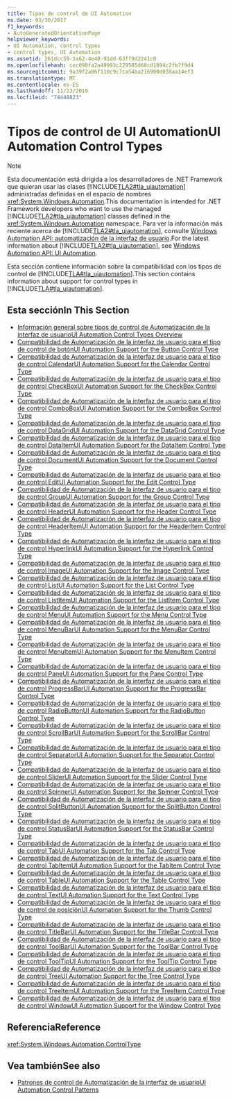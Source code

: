 ```yaml
---
title: Tipos de control de UI Automation
ms.date: 03/30/2017
f1_keywords:
- AutoGeneratedOrientationPage
helpviewer_keywords:
- UI Automation, control types
- control types, UI Automation
ms.assetid: 261dcc59-3a62-4e40-91dd-63ff9d2241c0
ms.openlocfilehash: cec090fa2a49993c229585d60cd1894c2fb7f9d4
ms.sourcegitcommit: 9a39f2a06f110c9c7ca54ba216900d038aa14ef3
ms.translationtype: MT
ms.contentlocale: es-ES
ms.lasthandoff: 11/23/2019
ms.locfileid: "74448823"
---
```

# <a name="ui-automation-control-types"></a><span data-ttu-id="6a2a7-102">Tipos de control de UI Automation</span><span class="sxs-lookup"><span data-stu-id="6a2a7-102">UI Automation Control Types</span></span>

> [!NOTE]
> <span data-ttu-id="6a2a7-103">Esta documentación está dirigida a los desarrolladores de .NET Framework que quieran usar las clases [!INCLUDE[TLA2#tla_uiautomation](../../../includes/tla2sharptla-uiautomation-md.md)] administradas definidas en el espacio de nombres <xref:System.Windows.Automation>.</span><span class="sxs-lookup"><span data-stu-id="6a2a7-103">This documentation is intended for .NET Framework developers who want to use the managed [!INCLUDE[TLA2#tla_uiautomation](../../../includes/tla2sharptla-uiautomation-md.md)] classes defined in the <xref:System.Windows.Automation> namespace.</span></span> <span data-ttu-id="6a2a7-104">Para ver la información más reciente acerca de [!INCLUDE[TLA2#tla_uiautomation](../../../includes/tla2sharptla-uiautomation-md.md)], consulte [Windows Automation API: automatización de la interfaz de usuario](/windows/win32/winauto/entry-uiauto-win32).</span><span class="sxs-lookup"><span data-stu-id="6a2a7-104">For the latest information about [!INCLUDE[TLA2#tla_uiautomation](../../../includes/tla2sharptla-uiautomation-md.md)], see [Windows Automation API: UI Automation](/windows/win32/winauto/entry-uiauto-win32).</span></span>

<span data-ttu-id="6a2a7-105">Esta sección contiene información sobre la compatibilidad con los tipos de control de [!INCLUDE[TLA#tla_uiautomation](../../../includes/tlasharptla-uiautomation-md.md)].</span><span class="sxs-lookup"><span data-stu-id="6a2a7-105">This section contains information about support for control types in [!INCLUDE[TLA#tla_uiautomation](../../../includes/tlasharptla-uiautomation-md.md)].</span></span>

## <a name="in-this-section"></a><span data-ttu-id="6a2a7-106">Esta sección</span><span class="sxs-lookup"><span data-stu-id="6a2a7-106">In This Section</span></span>

- [<span data-ttu-id="6a2a7-107">Información general sobre tipos de control de Automatización de la interfaz de usuario</span><span class="sxs-lookup"><span data-stu-id="6a2a7-107">UI Automation Control Types Overview</span></span>](ui-automation-control-types-overview.md)
- [<span data-ttu-id="6a2a7-108">Compatibilidad de Automatización de la interfaz de usuario para el tipo de control de botón</span><span class="sxs-lookup"><span data-stu-id="6a2a7-108">UI Automation Support for the Button Control Type</span></span>](ui-automation-support-for-the-button-control-type.md)
- [<span data-ttu-id="6a2a7-109">Compatibilidad de Automatización de la interfaz de usuario para el tipo de control Calendar</span><span class="sxs-lookup"><span data-stu-id="6a2a7-109">UI Automation Support for the Calendar Control Type</span></span>](ui-automation-support-for-the-calendar-control-type.md)
- [<span data-ttu-id="6a2a7-110">Compatibilidad de Automatización de la interfaz de usuario para el tipo de control CheckBox</span><span class="sxs-lookup"><span data-stu-id="6a2a7-110">UI Automation Support for the CheckBox Control Type</span></span>](ui-automation-support-for-the-checkbox-control-type.md)
- [<span data-ttu-id="6a2a7-111">Compatibilidad de Automatización de la interfaz de usuario para el tipo de control ComboBox</span><span class="sxs-lookup"><span data-stu-id="6a2a7-111">UI Automation Support for the ComboBox Control Type</span></span>](ui-automation-support-for-the-combobox-control-type.md)
- [<span data-ttu-id="6a2a7-112">Compatibilidad de Automatización de la interfaz de usuario para el tipo de control DataGrid</span><span class="sxs-lookup"><span data-stu-id="6a2a7-112">UI Automation Support for the DataGrid Control Type</span></span>](ui-automation-support-for-the-datagrid-control-type.md)
- [<span data-ttu-id="6a2a7-113">Compatibilidad de Automatización de la interfaz de usuario para el tipo de control DataItem</span><span class="sxs-lookup"><span data-stu-id="6a2a7-113">UI Automation Support for the DataItem Control Type</span></span>](ui-automation-support-for-the-dataitem-control-type.md)
- [<span data-ttu-id="6a2a7-114">Compatibilidad de Automatización de la interfaz de usuario para el tipo de control Document</span><span class="sxs-lookup"><span data-stu-id="6a2a7-114">UI Automation Support for the Document Control Type</span></span>](ui-automation-support-for-the-document-control-type.md)
- [<span data-ttu-id="6a2a7-115">Compatibilidad de Automatización de la interfaz de usuario para el tipo de control Edit</span><span class="sxs-lookup"><span data-stu-id="6a2a7-115">UI Automation Support for the Edit Control Type</span></span>](ui-automation-support-for-the-edit-control-type.md)
- [<span data-ttu-id="6a2a7-116">Compatibilidad de Automatización de la interfaz de usuario para el tipo de control Group</span><span class="sxs-lookup"><span data-stu-id="6a2a7-116">UI Automation Support for the Group Control Type</span></span>](ui-automation-support-for-the-group-control-type.md)
- [<span data-ttu-id="6a2a7-117">Compatibilidad de Automatización de la interfaz de usuario para el tipo de control Header</span><span class="sxs-lookup"><span data-stu-id="6a2a7-117">UI Automation Support for the Header Control Type</span></span>](ui-automation-support-for-the-header-control-type.md)
- [<span data-ttu-id="6a2a7-118">Compatibilidad de Automatización de la interfaz de usuario para el tipo de control HeaderItem</span><span class="sxs-lookup"><span data-stu-id="6a2a7-118">UI Automation Support for the HeaderItem Control Type</span></span>](ui-automation-support-for-the-headeritem-control-type.md)
- [<span data-ttu-id="6a2a7-119">Compatibilidad de Automatización de la interfaz de usuario para el tipo de control Hyperlink</span><span class="sxs-lookup"><span data-stu-id="6a2a7-119">UI Automation Support for the Hyperlink Control Type</span></span>](ui-automation-support-for-the-hyperlink-control-type.md)
- [<span data-ttu-id="6a2a7-120">Compatibilidad de Automatización de la interfaz de usuario para el tipo de control Image</span><span class="sxs-lookup"><span data-stu-id="6a2a7-120">UI Automation Support for the Image Control Type</span></span>](ui-automation-support-for-the-image-control-type.md)
- [<span data-ttu-id="6a2a7-121">Compatibilidad de Automatización de la interfaz de usuario para el tipo de control List</span><span class="sxs-lookup"><span data-stu-id="6a2a7-121">UI Automation Support for the List Control Type</span></span>](ui-automation-support-for-the-list-control-type.md)
- [<span data-ttu-id="6a2a7-122">Compatibilidad de Automatización de la interfaz de usuario para el tipo de control ListItem</span><span class="sxs-lookup"><span data-stu-id="6a2a7-122">UI Automation Support for the ListItem Control Type</span></span>](ui-automation-support-for-the-listitem-control-type.md)
- [<span data-ttu-id="6a2a7-123">Compatibilidad de Automatización de la interfaz de usuario para el tipo de control Menu</span><span class="sxs-lookup"><span data-stu-id="6a2a7-123">UI Automation Support for the Menu Control Type</span></span>](ui-automation-support-for-the-menu-control-type.md)
- [<span data-ttu-id="6a2a7-124">Compatibilidad de Automatización de la interfaz de usuario para el tipo de control MenuBar</span><span class="sxs-lookup"><span data-stu-id="6a2a7-124">UI Automation Support for the MenuBar Control Type</span></span>](ui-automation-support-for-the-menubar-control-type.md)
- [<span data-ttu-id="6a2a7-125">Compatibilidad de Automatización de la interfaz de usuario para el tipo de control MenuItem</span><span class="sxs-lookup"><span data-stu-id="6a2a7-125">UI Automation Support for the MenuItem Control Type</span></span>](ui-automation-support-for-the-menuitem-control-type.md)
- [<span data-ttu-id="6a2a7-126">Compatibilidad de Automatización de la interfaz de usuario para el tipo de control Pane</span><span class="sxs-lookup"><span data-stu-id="6a2a7-126">UI Automation Support for the Pane Control Type</span></span>](ui-automation-support-for-the-pane-control-type.md)
- [<span data-ttu-id="6a2a7-127">Compatibilidad de Automatización de la interfaz de usuario para el tipo de control ProgressBar</span><span class="sxs-lookup"><span data-stu-id="6a2a7-127">UI Automation Support for the ProgressBar Control Type</span></span>](ui-automation-support-for-the-progressbar-control-type.md)
- [<span data-ttu-id="6a2a7-128">Compatibilidad de Automatización de la interfaz de usuario para el tipo de control RadioButton</span><span class="sxs-lookup"><span data-stu-id="6a2a7-128">UI Automation Support for the RadioButton Control Type</span></span>](ui-automation-support-for-the-radiobutton-control-type.md)
- [<span data-ttu-id="6a2a7-129">Compatibilidad de Automatización de la interfaz de usuario para el tipo de control ScrollBar</span><span class="sxs-lookup"><span data-stu-id="6a2a7-129">UI Automation Support for the ScrollBar Control Type</span></span>](ui-automation-support-for-the-scrollbar-control-type.md)
- [<span data-ttu-id="6a2a7-130">Compatibilidad de Automatización de la interfaz de usuario para el tipo de control Separator</span><span class="sxs-lookup"><span data-stu-id="6a2a7-130">UI Automation Support for the Separator Control Type</span></span>](ui-automation-support-for-the-separator-control-type.md)
- [<span data-ttu-id="6a2a7-131">Compatibilidad de Automatización de la interfaz de usuario para el tipo de control Slider</span><span class="sxs-lookup"><span data-stu-id="6a2a7-131">UI Automation Support for the Slider Control Type</span></span>](ui-automation-support-for-the-slider-control-type.md)
- [<span data-ttu-id="6a2a7-132">Compatibilidad de Automatización de la interfaz de usuario para el tipo de control Spinner</span><span class="sxs-lookup"><span data-stu-id="6a2a7-132">UI Automation Support for the Spinner Control Type</span></span>](ui-automation-support-for-the-spinner-control-type.md)
- [<span data-ttu-id="6a2a7-133">Compatibilidad de Automatización de la interfaz de usuario para el tipo de control SplitButton</span><span class="sxs-lookup"><span data-stu-id="6a2a7-133">UI Automation Support for the SplitButton Control Type</span></span>](ui-automation-support-for-the-splitbutton-control-type.md)
- [<span data-ttu-id="6a2a7-134">Compatibilidad de Automatización de la interfaz de usuario para el tipo de control StatusBar</span><span class="sxs-lookup"><span data-stu-id="6a2a7-134">UI Automation Support for the StatusBar Control Type</span></span>](ui-automation-support-for-the-statusbar-control-type.md)
- [<span data-ttu-id="6a2a7-135">Compatibilidad de Automatización de la interfaz de usuario para el tipo de control Tab</span><span class="sxs-lookup"><span data-stu-id="6a2a7-135">UI Automation Support for the Tab Control Type</span></span>](ui-automation-support-for-the-tab-control-type.md)
- [<span data-ttu-id="6a2a7-136">Compatibilidad de Automatización de la interfaz de usuario para el tipo de control TabItem</span><span class="sxs-lookup"><span data-stu-id="6a2a7-136">UI Automation Support for the TabItem Control Type</span></span>](ui-automation-support-for-the-tabitem-control-type.md)
- [<span data-ttu-id="6a2a7-137">Compatibilidad de Automatización de la interfaz de usuario para el tipo de control Table</span><span class="sxs-lookup"><span data-stu-id="6a2a7-137">UI Automation Support for the Table Control Type</span></span>](ui-automation-support-for-the-table-control-type.md)
- [<span data-ttu-id="6a2a7-138">Compatibilidad de Automatización de la interfaz de usuario para el tipo de control Text</span><span class="sxs-lookup"><span data-stu-id="6a2a7-138">UI Automation Support for the Text Control Type</span></span>](ui-automation-support-for-the-text-control-type.md)
- [<span data-ttu-id="6a2a7-139">Compatibilidad de Automatización de la interfaz de usuario para el tipo de control de posición</span><span class="sxs-lookup"><span data-stu-id="6a2a7-139">UI Automation Support for the Thumb Control Type</span></span>](ui-automation-support-for-the-thumb-control-type.md)
- [<span data-ttu-id="6a2a7-140">Compatibilidad de Automatización de la interfaz de usuario para el tipo de control TitleBar</span><span class="sxs-lookup"><span data-stu-id="6a2a7-140">UI Automation Support for the TitleBar Control Type</span></span>](ui-automation-support-for-the-titlebar-control-type.md)
- [<span data-ttu-id="6a2a7-141">Compatibilidad de Automatización de la interfaz de usuario para el tipo de control ToolBar</span><span class="sxs-lookup"><span data-stu-id="6a2a7-141">UI Automation Support for the ToolBar Control Type</span></span>](ui-automation-support-for-the-toolbar-control-type.md)
- [<span data-ttu-id="6a2a7-142">Compatibilidad de Automatización de la interfaz de usuario para el tipo de control ToolTip</span><span class="sxs-lookup"><span data-stu-id="6a2a7-142">UI Automation Support for the ToolTip Control Type</span></span>](ui-automation-support-for-the-tooltip-control-type.md)
- [<span data-ttu-id="6a2a7-143">Compatibilidad de Automatización de la interfaz de usuario para el tipo de control Tree</span><span class="sxs-lookup"><span data-stu-id="6a2a7-143">UI Automation Support for the Tree Control Type</span></span>](ui-automation-support-for-the-tree-control-type.md)
- [<span data-ttu-id="6a2a7-144">Compatibilidad de Automatización de la interfaz de usuario para el tipo de control TreeItem</span><span class="sxs-lookup"><span data-stu-id="6a2a7-144">UI Automation Support for the TreeItem Control Type</span></span>](ui-automation-support-for-the-treeitem-control-type.md)
- [<span data-ttu-id="6a2a7-145">Compatibilidad de Automatización de la interfaz de usuario para el tipo de control Window</span><span class="sxs-lookup"><span data-stu-id="6a2a7-145">UI Automation Support for the Window Control Type</span></span>](ui-automation-support-for-the-window-control-type.md)

## <a name="reference"></a><span data-ttu-id="6a2a7-146">Referencia</span><span class="sxs-lookup"><span data-stu-id="6a2a7-146">Reference</span></span>

<xref:System.Windows.Automation.ControlType>

## <a name="see-also"></a><span data-ttu-id="6a2a7-147">Vea también</span><span class="sxs-lookup"><span data-stu-id="6a2a7-147">See also</span></span>

- [<span data-ttu-id="6a2a7-148">Patrones de control de Automatización de la interfaz de usuario</span><span class="sxs-lookup"><span data-stu-id="6a2a7-148">UI Automation Control Patterns</span></span>](ui-automation-control-patterns.md)
